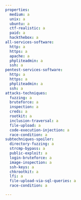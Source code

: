 ```yaml
---
properties:
  medium: a
  unix: a
  ubuntu: a
  ctf-realistic: a
  paid: a
  hackthebox: a
all-services-software:
  http: a
  https: a
  apache: a
  phpliteadmin: a
  ssh: a
pentest-services-software:
  http: a
  https: a
  phpliteadmin: a
  ssh: a
attacks-techniques:
  fuzzing: a
  bruteforce: a
  inspection: a
  creds: a
  rootkit: a
  inclusion-traversal: a
  file-upload: a
  code-execution-injection: a
  race-condition: a
subtechniques-spoiler:
  directory-fuzzing: a
  strcmp-bypass: a
  public-exploit: a
  login-bruteforce: a
  image-inspection: a
  ssh-keys: a
  chkrootkit: a
  lfi: a
  file-upload-via-sql-queries: a
  race-condition: a

---
```

